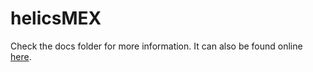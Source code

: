 # helicsMEX

Check the docs folder for more information. It can also be found online [here](http://gmlc-tdc.github.io/HELICS-src).

